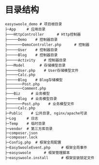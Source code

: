 # 目录结构
    easyswoole_demo # 项目根目录
    ├─App     # 应用目录
    ├───HttpController      # Http控制器
    ├─────Demo    # 控制器目录
    ├───────DemoController.php      # 控制器
    ├─────User    # 控制器目录
    ├─────Blog    # 控制器目录
    ├─────Activity    # 控制器目录
    ├───Model       # 存储模型目录
    ├─────User.php    # User存储模型文件
    ├─────Calc.php
    ├─────Blog    # Blog存储模型
    ├───────Post.php
    ├───────Comment.php
    ├───Biz     # 业务模型
    ├─────Blog  # 业务模型目录
    ├───────Post.php    # 业务模型文件
    ├─────Calc.php
    ├─Public    # 公共目录, nginx/apache可读
    ├─Log     # 日志
    ├─Temp    # 临时目录
    ├─vendor  # 第三方库目录
    ├─composer.json
    ├─composer.lock
    ├─Config.php  # 框架全局配置
    ├─EasySwooleEvent.php     # 框架全局事件
    ├─easyswoole      # 框架管理脚本
    ├─easyswoole.install      # 框架安装锁定文件
        

